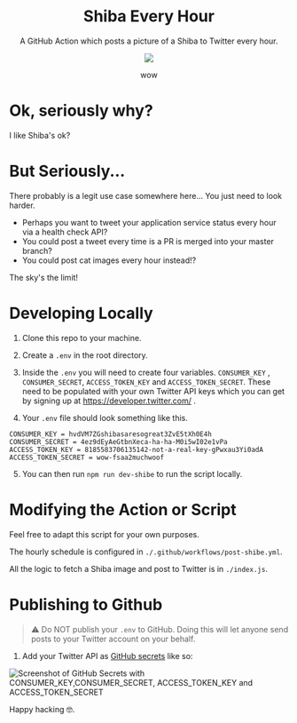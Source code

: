 <div align="center">

<h1> Shiba Every Hour </h1>

  <p> A GitHub Action which posts a picture of a Shiba to Twitter every hour.</p> 
  
  <img src="https://user-images.githubusercontent.com/18376481/90677906-ed53a180-e255-11ea-9df6-a2f6a59f0154.png">
  
  <p>wow</p>

</div>

# Ok, seriously why?

I like Shiba's ok?

# But Seriously...

There probably is a legit use case somewhere here... You just need to look harder.
- Perhaps you want to tweet your application service status every hour via a health check API?
- You could post a tweet every time is a PR is merged into your master branch?
- You could post cat images every hour instead!?

The sky's the limit!

# Developing Locally

1. Clone this repo to your machine.

2. Create a `.env` in the root directory.

3. Inside the `.env` you will need to create four variables. `CONSUMER_KEY` , `CONSUMER_SECRET`, `ACCESS_TOKEN_KEY` and `ACCESS_TOKEN_SECRET`. These need to be populated with your own Twitter API keys which you can get by signing up at https://developer.twitter.com/ .

4. Your `.env` file should look something like this.
```
CONSUMER_KEY = hvdVM7ZGshibasaresogreat3ZvE5tXh0E4h
CONSUMER_SECRET = 4ez9dEyAeGtbnXeca-ha-ha-M0i5wI02e1vPa
ACCESS_TOKEN_KEY = 8185583706135142-not-a-real-key-gPwxau3Yi0adA
ACCESS_TOKEN_SECRET = wow-fsaa2muchwoof
```
5. You can then run `npm run dev-shibe` to run the script locally.

# Modifying the Action or Script

Feel free to adapt this script for your own purposes.

The hourly schedule is configured in `./.github/workflows/post-shibe.yml`.

All the logic to fetch a Shiba image and post to Twitter is in `./index.js`.


# Publishing to Github

> ⚠ Do NOT publish your `.env` to GitHub. Doing this will let anyone send posts to your Twitter account on your behalf.

1. Add your Twitter API as [GitHub secrets](https://docs.github.com/en/actions/configuring-and-managing-workflows/creating-and-storing-encrypted-secrets) like so:

![Screenshot of GitHub Secrets with `CONSUMER_KEY`,`CONSUMER_SECRET`, `ACCESS_TOKEN_KEY` and `ACCESS_TOKEN_SECRET`](https://user-images.githubusercontent.com/18376481/90680314-95b73500-e259-11ea-8b06-75067520cefc.PNG)


Happy hacking 🤓.
